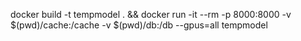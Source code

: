 docker build -t tempmodel .  && docker run -it --rm -p 8000:8000 -v $(pwd)/cache:/cache -v $(pwd)/db:/db --gpus=all tempmodel